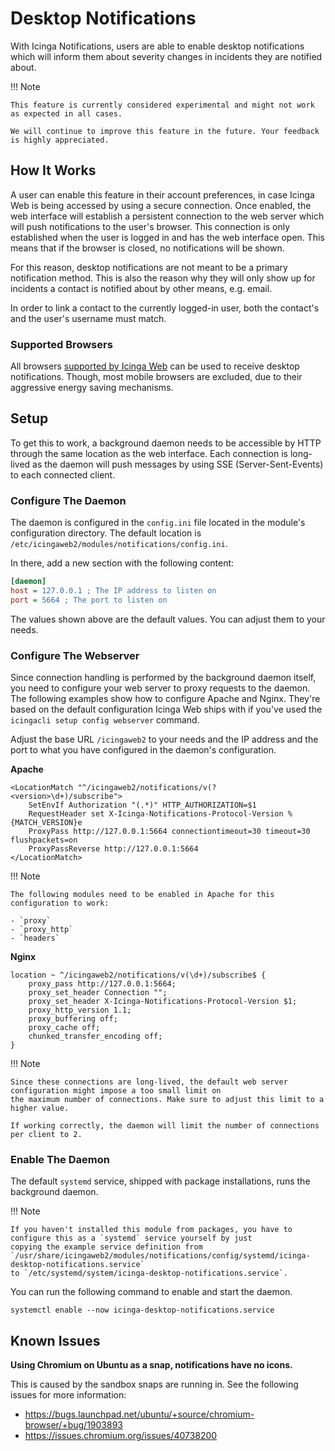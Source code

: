 # Desktop Notifications

With Icinga Notifications, users are able to enable desktop notifications which will inform them about severity
changes in incidents they are notified about.

!!! Note

    This feature is currently considered experimental and might not work as expected in all cases.

    We will continue to improve this feature in the future. Your feedback is highly appreciated.

## How It Works

A user can enable this feature in their account preferences, in case Icinga Web is being accessed by using a secure
connection. Once enabled, the web interface will establish a persistent connection to the web server which will push
notifications to the user's browser. This connection is only established when the user is logged in and has the web
interface open. This means that if the browser is closed, no notifications will be shown.

For this reason, desktop notifications are not meant to be a primary notification method. This is also the reason
why they will only show up for incidents a contact is notified about by other means, e.g. email.

In order to link a contact to the currently logged-in user, both the contact's and the user's username must match.

### Supported Browsers

All browsers [supported by Icinga Web](https://icinga.com/docs/icinga-web/latest/doc/02-Installation/#browser-support)
can be used to receive desktop notifications. Though, most mobile browsers are excluded, due to their aggressive energy
saving mechanisms.

## Setup

To get this to work, a background daemon needs to be accessible by HTTP through the same location as the web
interface. Each connection is long-lived as the daemon will push messages by using SSE (Server-Sent-Events)
to each connected client.

### Configure The Daemon

The daemon is configured in the `config.ini` file located in the module's configuration directory. The default
location is `/etc/icingaweb2/modules/notifications/config.ini`.

In there, add a new section with the following content:

```ini
[daemon]
host = 127.0.0.1 ; The IP address to listen on
port = 5664 ; The port to listen on
```

The values shown above are the default values. You can adjust them to your needs.

### Configure The Webserver

Since connection handling is performed by the background daemon itself, you need to configure your web server to
proxy requests to the daemon. The following examples show how to configure Apache and Nginx. They're based on the
default configuration Icinga Web ships with if you've used the `icingacli setup config webserver` command.

Adjust the base URL `/icingaweb2` to your needs and the IP address and the port to what you have configured in the
daemon's configuration.

**Apache**

```
<LocationMatch "^/icingaweb2/notifications/v(?<version>\d+)/subscribe">
    SetEnvIf Authorization "(.*)" HTTP_AUTHORIZATION=$1
    RequestHeader set X-Icinga-Notifications-Protocol-Version %{MATCH_VERSION}e
    ProxyPass http://127.0.0.1:5664 connectiontimeout=30 timeout=30 flushpackets=on
    ProxyPassReverse http://127.0.0.1:5664
</LocationMatch>
```

!!! Note

    The following modules need to be enabled in Apache for this configuration to work:

    - `proxy`  
    - `proxy_http`  
    - `headers`

**Nginx**

```
location ~ ^/icingaweb2/notifications/v(\d+)/subscribe$ {
    proxy_pass http://127.0.0.1:5664;
    proxy_set_header Connection "";
    proxy_set_header X-Icinga-Notifications-Protocol-Version $1;
    proxy_http_version 1.1;
    proxy_buffering off;
    proxy_cache off;
    chunked_transfer_encoding off;
}
```

!!! Note

    Since these connections are long-lived, the default web server configuration might impose a too small limit on
    the maximum number of connections. Make sure to adjust this limit to a higher value.
    
    If working correctly, the daemon will limit the number of connections per client to 2.

### Enable The Daemon

The default `systemd` service, shipped with package installations, runs the background daemon.

<!-- {% if not icingaDocs %} -->

!!! Note

    If you haven't installed this module from packages, you have to configure this as a `systemd` service yourself by just
    copying the example service definition from `/usr/share/icingaweb2/modules/notifications/config/systemd/icinga-desktop-notifications.service`
    to `/etc/systemd/system/icinga-desktop-notifications.service`.

<!-- {% endif %} -->

You can run the following command to enable and start the daemon.
```
systemctl enable --now icinga-desktop-notifications.service
```

## Known Issues

**Using Chromium on Ubuntu as a snap, notifications have no icons.**

This is caused by the sandbox snaps are running in. See the following issues for more information:

* https://bugs.launchpad.net/ubuntu/+source/chromium-browser/+bug/1903893
* https://issues.chromium.org/issues/40738200
